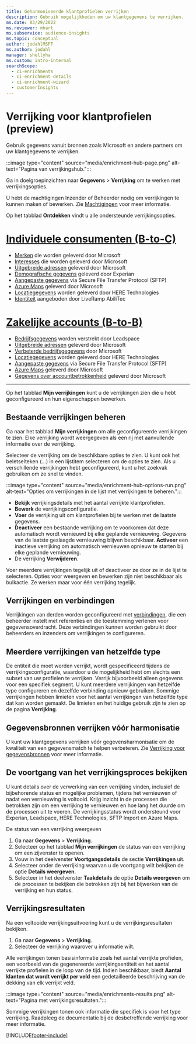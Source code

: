 ```yaml
---
title: Geharmoniseerde klantprofielen verrijken
description: Gebruik mogelijkheden om uw klantgegevens te verrijken.
ms.date: 03/29/2022
ms.reviewer: mhart
ms.subservice: audience-insights
ms.topic: conceptual
author: jodahlMSFT
ms.author: jodahl
manager: shellyha
ms.custom: intro-internal
searchScope:
  - ci-enrichments
  - ci-enrichment-details
  - ci-enrichment-wizard
  - customerInsights
---
```


# <a name="enrichment-for-customer-profiles-preview"></a>Verrijking voor klantprofielen (preview)

Gebruik gegevens vanuit bronnen zoals Microsoft en andere partners om uw klantgegevens te verrijken.

:::image type="content" source="media/enrichment-hub-page.png" alt-text="Pagina van verrijkingshub.":::

Ga in doelgroepinzichten naar **Gegevens** > **Verrijking** om te werken met verrijkingsopties.  

U hebt de machtigingen Inzender of Beheerder nodig om verrijkingen te kunnen maken of bewerken. Zie [Machtigingen](permissions.md) voor meer informatie.

Op het tabblad **Ontdekken** vindt u alle ondersteunde verrijkingsopties.

# <a name="individual-consumers-b-to-c"></a>[Individuele consumenten (B-to-C)](#tab/b2c)

- [Merken](enrichment-microsoft.md) die worden geleverd door Microsoft
- [Interesses](enrichment-microsoft.md) die worden geleverd door Microsoft
- [Uitgebreide adressen](enrichment-enhanced-addresses.md) geleverd door Microsoft 
- [Demografische gegevens](enrichment-experian.md) geleverd door Experian
- [Aangepaste gegevens](enrichment-SFTP-custom-import.md) via Secure File Transfer Protocol (SFTP) 
- [Azure Maps](enrichment-azure-maps.md) geleverd door Microsoft
- [Locatiegegevens](enrichment-here.md) worden geleverd door HERE Technologies 
- [Identiteit](enrichment-liveramp.md) aangeboden door LiveRamp AbiliTec

# <a name="business-accounts-b-to-b"></a>[Zakelijke accounts (B-to-B)](#tab/b2b)

- [Bedrijfsgegevens](enrichment-leadspace.md) worden verstrekt door Leadspace
- [Uitgebreide adressen](enrichment-enhanced-addresses.md) geleverd door Microsoft 
- [Verbeterde bedrijfsgegevens](enrichment-enhanced-company-data.md) door Microsoft
- [Locatiegegevens](enrichment-here.md) worden geleverd door HERE Technologies 
- [Aangepaste gegevens](enrichment-SFTP-custom-import.md) via Secure File Transfer Protocol (SFTP) 
- [Azure Maps](enrichment-azure-maps.md) geleverd door Microsoft
- [Gegevens over accountbetrokkenheid](enrichment-office.md) geleverd door Microsoft

---

Op het tabblad **Mijn verrijkingen** kunt u de verrijkingen zien die u hebt geconfigureerd en hun eigenschappen bewerken.

## <a name="manage-existing-enrichments"></a>Bestaande verrijkingen beheren

Ga naar het tabblad **Mijn verrijkingen** om alle geconfigureerde verrijkingen te zien. Elke verrijking wordt weergegeven als een rij met aanvullende informatie over de verrijking.

Selecteer de verrijking om de beschikbare opties te zien. U kunt ook het beletselteken (...) in een lijstitem selecteren om de opties te zien. Als u verschillende verrijkingen hebt geconfigureerd, kunt u het zoekvak gebruiken om ze snel te vinden.

:::image type="content" source="media/enrichment-hub-options-run.png" alt-text="Opties om verrijkingen in de lijst met verrijkingen te beheren.":::

- **Bekijk** verrijkingsdetails met het aantal verrijkte klantprofielen.
- **Bewerk** de verrijkingsconfiguratie.
- **Voer** de verrijking uit om klantprofielen bij te werken met de laatste gegevens.
- **Deactiveer** een bestaande verrijking om te voorkomen dat deze automatisch wordt vernieuwd bij elke geplande vernieuwing. Gegevens van de laatste geslaagde vernieuwing blijven beschikbaar. **Activeer** een inactieve verrijking om automatisch vernieuwen opnieuw te starten bij elke geplande vernieuwing.
- De verrijking **Verwijderen**.

Voer meerdere verrijkingen tegelijk uit of deactiveer ze door ze in de lijst te selecteren. Opties voor weergeven en bewerken zijn niet beschikbaar als bulkactie. Ze werken maar voor één verrijking tegelijk.

## <a name="enrichments-and-connections"></a>Verrijkingen en verbindingen

Verrijkingen van derden worden geconfigureerd met [verbindingen](connections.md), die een beheerder instelt met referenties en die toestemming verlenen voor gegevensoverdracht. Deze verbindingen kunnen worden gebruikt door beheerders en inzenders om verrijkingen te configureren.  

## <a name="multiple-enrichments-of-the-same-type"></a>Meerdere verrijkingen van hetzelfde type

De entiteit die moet worden verrijkt, wordt gespecificeerd tijdens de verrijkingsconfiguratie, waardoor u de mogelijkheid hebt om slechts een subset van uw profielen te verrijken. Verrijk bijvoorbeeld alleen gegevens voor een specifiek segment. U kunt meerdere verrijkingen van hetzelfde type configureren en dezelfde verbinding opnieuw gebruiken. Sommige verrijkingen hebben limieten voor het aantal verrijkingen van hetzelfde type dat kan worden gemaakt. De limieten en het huidige gebruik zijn te zien op de pagina **Verrijking**.

## <a name="enrich-data-sources-before-unification"></a>Gegevensbronnen verrijken vóór harmonisatie

U kunt uw klantgegevens verrijken vóór gegevensharmonisatie om de kwaliteit van een gegevensmatch te helpen verbeteren. Zie [Verrijking voor gegevensbronnen](data-sources-enrichment.md) voor meer informatie.

## <a name="see-the-progress-of-the-enrichment-process"></a>De voortgang van het verrijkingsproces bekijken

U kunt details over de verwerking van een verrijking vinden, inclusief de bijbehorende status en mogelijke problemen, tijdens het vernieuwen of nadat een vernieuwing is voltooid. Krijg inzicht in de processen die betrokken zijn om een verrijking te vernieuwen en hoe lang het duurde om de processen uit te voeren. De verrijkingsstatus wordt ondersteund voor Experian, Leadspace, HERE Technologies, SFTP Import en Azure Maps.

De status van een verrijking weergeven

1. Ga naar **Gegevens** > **Verrijking**. 
1. Selecteer op het tabblad **Mijn verrijkingen** de status van een verrijking om een zijvenster te openen. 
1. Vouw in het deelvenster **Voortgangsdetails** de sectie **Verrijkingen** uit. 
1. Selecteer onder de verrijking waarvan u de voortgang wilt bekijken de optie **Details weergeven**. 
1. Selecteer in het deelvenster **Taakdetails** de optie **Details weergeven** om de processen te bekijken die betrokken zijn bij het bijwerken van de verrijking en hun status. 

## <a name="enrichment-results"></a>Verrijkingsresultaten

Na een voltooide verrijkingsuitvoering kunt u de verrijkingsresultaten bekijken.

1. Ga naar **Gegevens** > **Verrijking**. 
1. Selecteer de verrijking waarover u informatie wilt.

Alle verrijkingen tonen basisinformatie zoals het aantal verrijkte profielen, een voorbeeld van de gegenereerde verrijkingsentiteit en het aantal verrijkte profielen in de loop van de tijd. Indien beschikbaar, biedt **Aantal klanten dat wordt verrijkt per veld** een gedetailleerde beschrijving van de dekking van elk verrijkt veld.

:::image type="content" source="media/enrichments-results.png" alt-text="Pagina met verrijkingsresultaten.":::

Sommige verrijkingen tonen ook informatie die specifiek is voor het type verrijking. Raadpleeg de documentatie bij de desbetreffende verrijking voor meer informatie.


[!INCLUDE[footer-include](../includes/footer-banner.md)]
